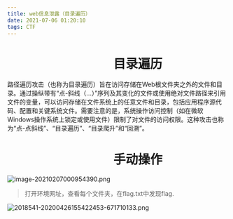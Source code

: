 ```yaml
---
title: web信息泄露（目录遍历）
date: 2021-07-06 01:20:10
tags: CTF
---
```


#  &emsp; &emsp; &emsp; &emsp; &emsp; &emsp; &emsp;  目录遍历

路径遍历攻击（也称为目录遍历）旨在访问存储在Web根文件夹之外的文件和目录。通过操纵带有“点-斜线（…）”序列及其变化的文件或使用绝对文件路径来引用文件的变量，可以访问存储在文件系统上的任意文件和目录，包括应用程序源代码、配置和关键系统文件。需要注意的是，系统操作访问控制（如在微软Windows操作系统上锁定或使用文件）限制了对文件的访问权限。这种攻击也称为“点-点斜线”、“目录遍历”、“目录爬升”和“回溯”。

#  &emsp; &emsp; &emsp; &emsp; &emsp; &emsp; &emsp;  手动操作

![image-20210207000954390.png](https://i.loli.net/2021/07/16/3fpOMCl6DgxnHWX.png)


>打开环境网址，查看每个文件夹，在flag.txt中发现flag.

![2018541-20200426155422453-671710133.png](https://i.loli.net/2021/07/16/UgCHAu5rVh3cz1k.png)                                                                        

